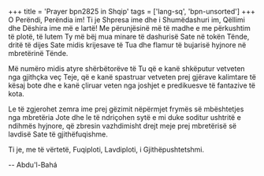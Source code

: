 +++
title = 'Prayer bpn2825 in Shqip'
tags = ['lang-sq', 'bpn-unsorted']
+++
O Perëndi, Perëndia im! Ti je Shpresa ime dhe i Shumëdashuri im, Qëllimi dhe Dëshira ime më e lartë! Me përunjësinë më të madhe e me përkushtim të plotë, të lutem Ty më bëj mua minare të dashurisë Sate në tokën Tënde, dritë të dijes Sate midis krijesave të Tua dhe flamur të bujarisë hyjnore në mbretërinë Tënde.

Më numëro midis atyre shërbëtorëve të Tu që e kanë shkëputur vetveten nga gjithçka veç Teje, që e kanë spastruar vetveten prej gjërave kalimtare të kësaj bote dhe e kanë çliruar veten nga joshjet e predikuesve të fantazive të kota.

Le të zgjerohet zemra ime prej gëzimit nëpërmjet frymës së mbështetjes nga mbretëria Jote dhe le të ndriçohen sytë e mi duke soditur ushtritë e ndihmës hyjnore, që zbresin vazhdimisht drejt meje prej mbretërisë së lavdisë Sate të gjithëfuqishme.

Ti je, me të vërtetë, Fuqiploti, Lavdiploti, i Gjithëpushtetshmi.

-- Abdu'l-Bahá

